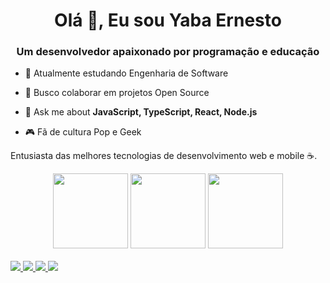 <h1 align="center">Olá 👋, Eu sou Yaba Ernesto</h1>
<h3 align="center">Um desenvolvedor apaixonado por programação e educação</h3>

- 🌱 Atualmente estudando Engenharia de Software

- 👯 Busco colaborar em projetos Open Source

- 💬 Ask me about **JavaScript, TypeScript, React, Node.js**

- 🎮 Fã de cultura Pop e Geek

<p>Entusiasta das melhores tecnologias de desenvolvimento web e mobile ☕.</p>

<div align="center">
  <img height="120em" src="https://github-readme-stats.vercel.app/api?username=yabaernesto&show_icons=true&theme=tokyonight"/>
  <img  height="120em" src="https://github-readme-stats-git-masterrstaa-rickstaa.vercel.app/api/top-langs/?username=yabaernesto&layout=compact&langs_count=7&theme=tokyonight"/>
  <img height="120em" src="https://github-readme-streak-stats.herokuapp.com/?user=yabaernesto&show_icons=true&locale=en&layout=compact&theme=tokyonight&line_height=1"/>
</div>
<br/>

<div>
  <a href="mailto:yabaernesto@gmail.com">
    <img src="https://img.shields.io/badge/-Gmail-%23333?style=for-the-badge&logo=gmail&logoColor=white" target="_blank">
  </a>
  <a href="https://www.linkedin.com/in/yabaernesto/" target="_blank">
    <img src="https://img.shields.io/badge/-LinkedIn-%230077B5?style=for-the-badge&logo=linkedin&logoColor=white" target="_blank">
  </a> 
 	<a href="https://www.twitch.tv/yabaernesto" target="_blank">
    <img src="https://img.shields.io/badge/Twitch-9146FF?style=for-the-badge&logo=twitch&logoColor=white" target="_blank">
  </a>
  <a href="https://www.instagram.com/yaba.ernesto/" target="_blank">
    <img src="https://img.shields.io/badge/-Instagram-%23E4405F?style=for-the-badge&logo=instagram&logoColor=white">
  </a>
</div>

<!--
**yabaernesto/yabaernesto** is a ✨ _special_ ✨ repository because its `README.md` (this file) appears on your GitHub profile.

Here are some ideas to get you started:

- 🔭 I’m currently working on ...
- 🌱 I’m currently learning ...
- 👯 I’m looking to collaborate on ...
- 🤔 I’m looking for help with ...
- 💬 Ask me about ...
- 📫 How to reach me: ...
- 😄 Pronouns: ...
- ⚡ Fun fact: ...
-->
